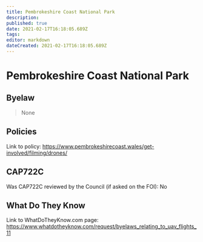 ```yaml
---
title: Pembrokeshire Coast National Park
description: 
published: true
date: 2021-02-17T16:18:05.689Z
tags: 
editor: markdown
dateCreated: 2021-02-17T16:18:05.689Z
---
```


# Pembrokeshire Coast National Park



## Byelaw
> None

## Policies

Link to policy: 
https://www.pembrokeshirecoast.wales/get-involved/filming/drones/

## CAP722C

Was CAP722C reviewed by the Council (if asked on the FOI): No

## What Do They Know

Link to WhatDoTheyKnow.com page: 
https://www.whatdotheyknow.com/request/byelaws_relating_to_uav_flights_11